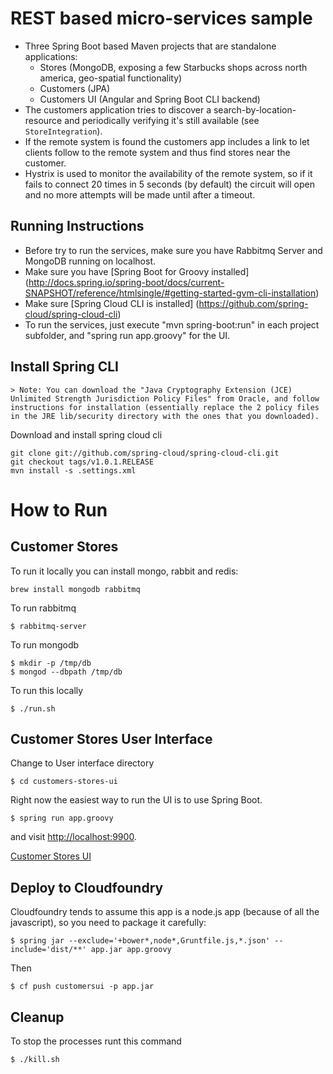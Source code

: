 # REST based micro-services sample

- Three Spring Boot based Maven projects that are standalone applications:
  - Stores (MongoDB, exposing a few Starbucks shops across north america, geo-spatial functionality)
  - Customers (JPA)
  - Customers UI (Angular and Spring Boot CLI backend)
- The customers application tries to discover a search-by-location-resource and periodically verifying it's still available (see `StoreIntegration`).
- If the remote system is found the customers app includes a link to let clients follow to the remote system and thus find stores near the customer.
- Hystrix is used to monitor the availability of the remote system, so if it fails to connect 20 times in 5 seconds (by default) the circuit will open and no more attempts will be made until after a timeout.

## Running Instructions
- Before try to run the services, make sure you have Rabbitmq Server and MongoDB running on localhost.
- Make sure you have [Spring Boot for Groovy installed] (http://docs.spring.io/spring-boot/docs/current-SNAPSHOT/reference/htmlsingle/#getting-started-gvm-cli-installation)
- Make sure [Spring Cloud CLI is installed] (https://github.com/spring-cloud/spring-cloud-cli)
- To run the services, just execute "mvn spring-boot:run" in each project subfolder, and "spring run app.groovy" for the UI.

## Install Spring CLI

    > Note: You can download the "Java Cryptography Extension (JCE) Unlimited Strength Jurisdiction Policy Files" from Oracle, and follow instructions for installation (essentially replace the 2 policy files in the JRE lib/security directory with the ones that you downloaded).

Download and install spring cloud cli

    git clone git://github.com/spring-cloud/spring-cloud-cli.git
    git checkout tags/v1.0.1.RELEASE
    mvn install -s .settings.xml

# How to Run
    
## Customer Stores   
    
To run it locally you can install mongo, rabbit and redis:

    brew install mongodb rabbitmq
    
To run rabbitmq

    $ rabbitmq-server
   
To run mongodb
    
    $ mkdir -p /tmp/db    
    $ mongod --dbpath /tmp/db

To run this locally 

    $ ./run.sh

## Customer Stores User Interface

Change to User interface directory

    $ cd customers-stores-ui

Right now the easiest way to run the UI is to use Spring Boot.

    $ spring run app.groovy
    
and visit [http://localhost:9900](http://localhost:9900).

[Customer Stores UI](customers-stores-ui/README.md)

## Deploy to Cloudfoundry

Cloudfoundry tends to assume this app is a node.js app (because of all
the javascript), so you need to package it carefully:

    $ spring jar --exclude='+bower*,node*,Gruntfile.js,*.json' --include='dist/**' app.jar app.groovy

Then

    $ cf push customersui -p app.jar

## Cleanup    
To stop the processes runt this command    
    
    $ ./kill.sh
    
 
